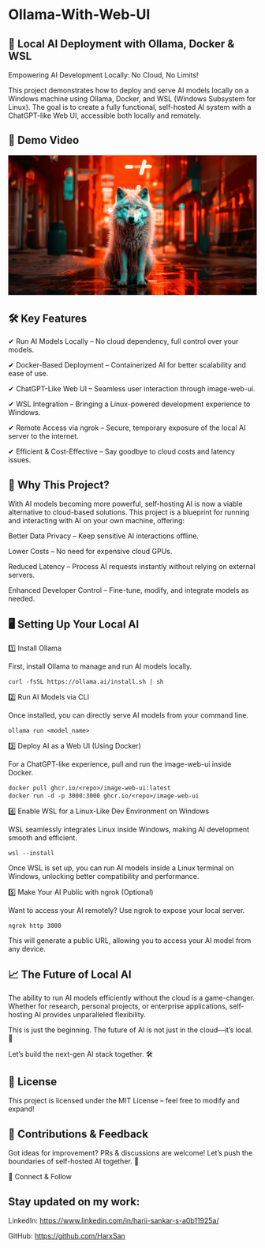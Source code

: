 # Ollama-With-Web-UI


🚀 Local AI Deployment with Ollama, Docker & WSL
---

Empowering AI Development Locally: No Cloud, No Limits!


This project demonstrates how to deploy and serve AI models locally on a Windows machine using Ollama, Docker, and WSL (Windows Subsystem for Linux). The goal is to create a fully functional, self-hosted AI system with a ChatGPT-like Web UI, accessible both locally and remotely.
  

## 🎥 Demo Video

[![Watch the video](https://github.com/HarxSan/Ollama-With-Web-UI/blob/main/732%20Desktop%20Wallpaper.jpg)](https://github.com/HarxSan/Ollama-With-Web-UI/blob/main/Ollama%20Demo%20With%20UI.mp4)


🛠️ Key Features
---

✔ Run AI Models Locally – No cloud dependency, full control over your models.


✔ Docker-Based Deployment – Containerized AI for better scalability and ease of use.


✔ ChatGPT-Like Web UI – Seamless user interaction through image-web-ui.


✔ WSL Integration – Bringing a Linux-powered development experience to Windows.


✔ Remote Access via ngrok – Secure, temporary exposure of the local AI server to the internet.


✔ Efficient & Cost-Effective – Say goodbye to cloud costs and latency issues.



📌 Why This Project?
---

With AI models becoming more powerful, self-hosting AI is now a viable alternative to cloud-based solutions. This project is a blueprint for running and interacting with AI on your own machine, offering:


Better Data Privacy – Keep sensitive AI interactions offline.


Lower Costs – No need for expensive cloud GPUs.


Reduced Latency – Process AI requests instantly without relying on external servers.


Enhanced Developer Control – Fine-tune, modify, and integrate models as needed.



🖥️ Setting Up Your Local AI
---

1️⃣ Install Ollama


First, install Ollama to manage and run AI models locally.

```
curl -fsSL https://ollama.ai/install.sh | sh
```


2️⃣ Run AI Models via CLI


Once installed, you can directly serve AI models from your command line.


```
ollama run <model_name>
```


3️⃣ Deploy AI as a Web UI (Using Docker)


For a ChatGPT-like experience, pull and run the image-web-ui inside Docker.


```
docker pull ghcr.io/<repo>/image-web-ui:latest
docker run -d -p 3000:3000 ghcr.io/<repo>/image-web-ui
```


4️⃣ Enable WSL for a Linux-Like Dev Environment on Windows


WSL seamlessly integrates Linux inside Windows, making AI development smooth and efficient.


```
wsl --install
```


Once WSL is set up, you can run AI models inside a Linux terminal on Windows, unlocking better compatibility and performance.


5️⃣ Make Your AI Public with ngrok (Optional)


Want to access your AI remotely? Use ngrok to expose your local server.


```
ngrok http 3000
```


This will generate a public URL, allowing you to access your AI model from any device.


📈 The Future of Local AI
---

The ability to run AI models efficiently without the cloud is a game-changer. Whether for research, personal projects, or enterprise applications, self-hosting AI provides unparalleled flexibility.


This is just the beginning. The future of AI is not just in the cloud—it’s local. 🚀


Let’s build the next-gen AI stack together. 🛠️


📜 License
---

This project is licensed under the MIT License – feel free to modify and expand!


📩 Contributions & Feedback
---

Got ideas for improvement? PRs & discussions are welcome! Let’s push the boundaries of self-hosted AI together. 🚀

🔗 Connect & Follow


Stay updated on my work:
---

LinkedIn: https://www.linkedin.com/in/harii-sankar-s-a0b11925a/


GitHub: https://github.com/HarxSan
